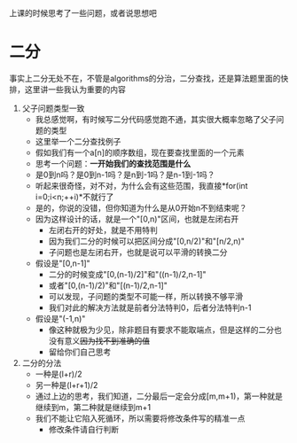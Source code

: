 上课的时候思考了一些问题，或者说思想吧

# 二分
事实上二分无处不在，不管是algorithms的分治，二分查找，还是算法题里面的快排，这里讲一些我认为重要的内容

1. 父子问题类型一致
   - 我总感觉啊，有时候写二分代码感觉跑不通，其实很大概率忽略了父子问题的类型
   - 这里举一个二分查找例子
   - 假如我们有一个a[n]的顺序数组，现在要查找里面的一个元素
   - 思考一个问题：**一开始我们的查找范围是什么**
   - 是0到n吗？是0到n-1吗？是n到-1吗？是n-1到-1吗？
   - 听起来很奇怪，对不对，为什么会有这些范围，我直接*for(int i=0;i<n;++i)*不就行了
   - 是的，你说的没错，但你知道为什么是从0开始n不到结束呢？
   - 因为这样设计的话，就是一个"[0,n)"区间，也就是左闭右开
     - 左闭右开的好处，就是不用特判
     - 因为我们二分的时候可以把区间分成"[0,n/2)"和"[n/2,n)"
     - 子问题也是左闭右开，也就是说可以平滑的转换二分
   - 假设是"[0,n-1]"
     - 二分的时候变成"[0,(n-1)/2]"和"((n-1)/2,n-1]"
     - 或者"[0,(n-1)/2)"和"[(n-1)/2,n-1]"
     - 可以发现，子问题的类型不可能一样，所以转换不够平滑
     - 我们对此的解决方法就是前者分法特判0，后者分法特判n-1
   - 假设是"(-1,n)"
     - 像这种就极为少见，除非题目有要求不能取端点，但是这样的二分也没有意义~~因为找不到准确的值~~
     - 留给你们自己思考
2. 二分的分法
   - 一种是(l+r)/2
   - 另一种是(l+r+1)/2
   - 通过上边的思考，我们知道，二分最后一定会分成[m,m+1)，第一种就是继续到m，第二种就是继续到m+1
   - 我们不能让它陷入死循环，所以需要将修改条件写的精准一点
       - 修改条件请自行判断